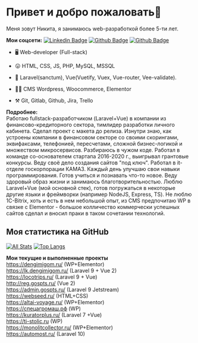 # Привет и добро пожаловать👋

Меня зовут Никита, я занимаюсь web-разработкой более 5-ти лет. <br>

**Мои соцсети:**
[![Linkedin Badge](https://img.shields.io/badge/-nick_iv-0072b1?style=flat&logo=VK&logoColor=white&link=https://vk.com/nick_iv)](https://vk.com/nick_iv) 
[![Github Badge](https://img.shields.io/badge/-dllpl-grey?style=flat&logo=github&logoColor=white&link=https://github.com/dllpl/)](https://www.github.com/dllpl/)
[![Github Badge](https://img.shields.io/badge/-nick_iv7-C13584?style=flat&logo=instagram&logoColor=white&link=https://instagram.com/nick_iv7/)](https://www.instagram.com/nick_iv7/)<br>

- 🖥  Web-developer (Full-stack)<br>

- 😛 HTML, CSS, JS, PHP, MySQL, MSSQL
- 🔧 Laravel(sanctum), Vue(Vuetify, Vuex, Vue-router, Vee-validate).
- 🧙‍♂️ CMS Wordpress, Woocommerce, Elementor<br>
- ⚒  Git, Gitlab, Github, Jira, Trello

**Подробнее:**<br>
Работаю fullstack-разработчиком (Laravel+Vue) в компании из финансово-кредиторного сектора, тимлидер разработки личного кабинета. Сделал проект с макета до релиза. Изнутри знаю, как устроены компании в финансовом секторе со своими скорингами, эквифаксами, телефонией, пересчетами, сложной бизнес-логикой и множеством микросервисов. Разбираюсь в чужом коде.
Работал в команде со-основателем стартапа 2016-2020 г., выигрывал грантовые конкурсы. Веду своё дело создания сайтов "под ключ". Работал в it-отделе госкорпорации КАМАЗ. Каждый день улучшаю свои навыки программирования. Готов учиться и познавать что-то новое. Веду здоровый образ жизни и занимаюсь благотворительностью. Люблю Laravel+Vue (мой основной стек), готов погружаться в некоторые другие языки и фреймворки (например NodeJS, Express, TS). Не люблю 1С-Bitrix, хоть и есть в нем небольшой опыт, из CMS предпочитаю WP в связке с Elementor - большое колличество коммерчески успешных сайтов сделал и вносил праки в таком сочетании технологий.

## Моя статистика на GitHub
[![All Stats](https://github-readme-stats-axpwmfcg3.vercel.app/api?username=dllpl&show_icons=true&include_all_commits=true&count_private=true&hide=contribs)](https://github.com/dllpl/)
[![Top Langs](https://github-readme-stats-axpwmfcg3.vercel.app/api/top-langs/?username=dllpl&layout=compact )](https://github.com/dllpl/)

**Мои текущие и выполненные проекты** <br>
https://dengimigom.ru/ (WP+Elementor)<br>
https://lk.dengimigom.ru/ (Laravel 9 + Vue 2)<br>
https://locotrips.ru/ (Laravel 9 + Vue)<br>
http://reg.gospts.ru/ (Vue 2)<br>
https://admin.gospts.ru/ (Laravel 9 Jetstream)<br>
https://webseed.ru/ (HTML+CSS)<br>
https://altai-voyage.ru/ (WP+Elementor)<br>
https://спецагромаш.рф (WP) <br>
https://kuratorplus.ru/ (Laravel 7 +Vue)<br>
https://ti-stolic.ru (WP) <br>
https://monolitcollector.ru/ (WP+Elementor) <br>
https://automost.ru/ (Laravel 10) <br>



